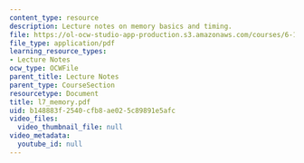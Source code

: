 ```yaml
---
content_type: resource
description: Lecture notes on memory basics and timing.
file: https://ol-ocw-studio-app-production.s3.amazonaws.com/courses/6-111-introductory-digital-systems-laboratory-spring-2006/b148883f2540cfb8ae025c89891e5afc_l7_memory.pdf
file_type: application/pdf
learning_resource_types:
- Lecture Notes
ocw_type: OCWFile
parent_title: Lecture Notes
parent_type: CourseSection
resourcetype: Document
title: l7_memory.pdf
uid: b148883f-2540-cfb8-ae02-5c89891e5afc
video_files:
  video_thumbnail_file: null
video_metadata:
  youtube_id: null
---
```

